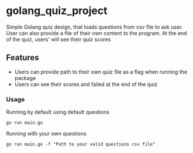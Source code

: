# golang_quiz_project
Simple Golang quiz design, that loads questions from csv file to ask user. User can also provide a file of their own content to the program. At the end of the quiz, users' will see their quiz scores


## Features
- Users can provide path to their own quiz file as a flag when running the package
- Users can see their scores and failed at the end of the quiz


### Usage
Running by default using default questions
```shell
go run main.go
```

Running with your own questions
```shell
go run main.go -f "Path to your valid questions csv file"
```


